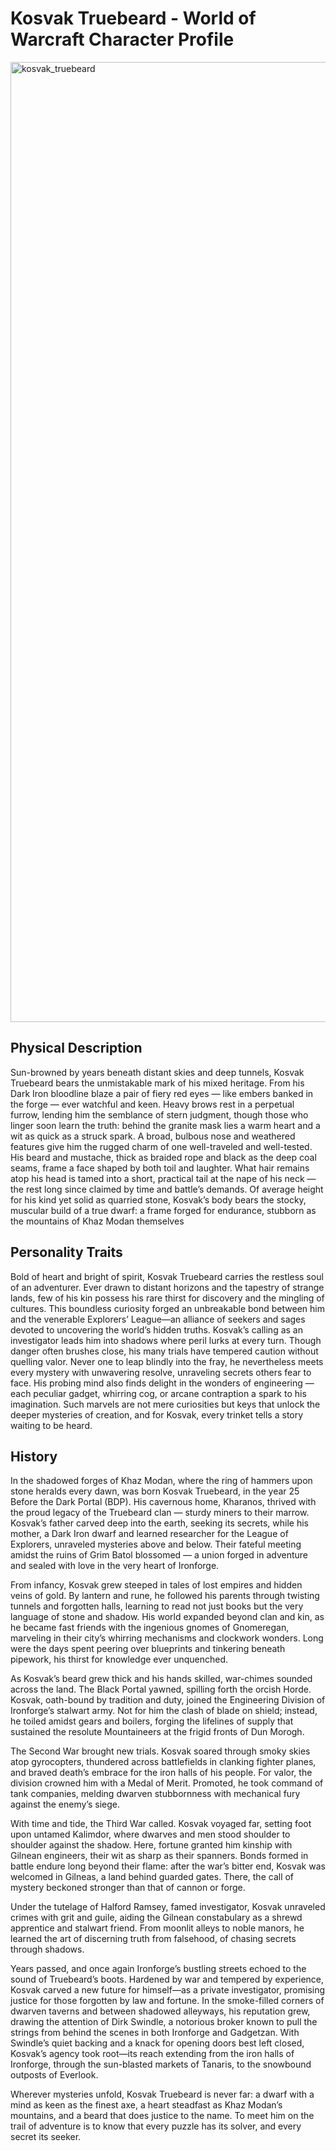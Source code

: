 
# Kosvak Truebeard - World of Warcraft Character Profile

<img width="1024" height="1536" alt="kosvak_truebeard" src="https://github.com/user-attachments/assets/1b5b932a-e9f8-45ee-8363-ef7c88818d74" />

## Physical Description
Sun-browned by years beneath distant skies and deep tunnels, Kosvak Truebeard bears the unmistakable mark of his mixed heritage. From his Dark Iron bloodline blaze a pair of fiery red eyes — like embers banked in the forge — ever watchful and keen. Heavy brows rest in a perpetual furrow, lending him the semblance of stern judgment, though those who linger soon learn the truth: behind the granite mask lies a warm heart and a wit as quick as a struck spark.
A broad, bulbous nose and weathered features give him the rugged charm of one well-traveled and well-tested. His beard and mustache, thick as braided rope and black as the deep coal seams, frame a face shaped by both toil and laughter. What hair remains atop his head is tamed into a short, practical tail at the nape of his neck — the rest long since claimed by time and battle’s demands.
Of average height for his kind yet solid as quarried stone, Kosvak’s body bears the stocky, muscular build of a true dwarf: a frame forged for endurance, stubborn as the mountains of Khaz Modan themselves


## Personality Traits
Bold of heart and bright of spirit, Kosvak Truebeard carries the restless soul of an adventurer. Ever drawn to distant horizons and the tapestry of strange lands, few of his kin possess his rare thirst for discovery and the mingling of cultures. This boundless curiosity forged an unbreakable bond between him and the venerable Explorers’ League—an alliance of seekers and sages devoted to uncovering the world’s hidden truths.
Kosvak’s calling as an investigator leads him into shadows where peril lurks at every turn. Though danger often brushes close, his many trials have tempered caution without quelling valor. Never one to leap blindly into the fray, he nevertheless meets every mystery with unwavering resolve, unraveling secrets others fear to face.
His probing mind also finds delight in the wonders of engineering — each peculiar gadget, whirring cog, or arcane contraption a spark to his imagination. Such marvels are not mere curiosities but keys that unlock the deeper mysteries of creation, and for Kosvak, every trinket tells a story waiting to be heard.

## History
In the shadowed forges of Khaz Modan, where the ring of hammers upon stone heralds every dawn, was born Kosvak Truebeard, in the year 25 Before the Dark Portal (BDP). His cavernous home, Kharanos, thrived with the proud legacy of the Truebeard clan — sturdy miners to their marrow. Kosvak’s father carved deep into the earth, seeking its secrets, while his mother, a Dark Iron dwarf and learned researcher for the League of Explorers, unraveled mysteries above and below. Their fateful meeting amidst the ruins of Grim Batol blossomed — a union forged in adventure and sealed with love in the very heart of Ironforge.

From infancy, Kosvak grew steeped in tales of lost empires and hidden veins of gold. By lantern and rune, he followed his parents through twisting tunnels and forgotten halls, learning to read not just books but the very language of stone and shadow. His world expanded beyond clan and kin, as he became fast friends with the ingenious gnomes of Gnomeregan, marveling in their city’s whirring mechanisms and clockwork wonders. Long were the days spent peering over blueprints and tinkering beneath pipework, his thirst for knowledge ever unquenched.

As Kosvak’s beard grew thick and his hands skilled, war-chimes sounded across the land. The Black Portal yawned, spilling forth the orcish Horde. Kosvak, oath-bound by tradition and duty, joined the Engineering Division of Ironforge’s stalwart army. Not for him the clash of blade on shield; instead, he toiled amidst gears and boilers, forging the lifelines of supply that sustained the resolute Mountaineers at the frigid fronts of Dun Morogh.

The Second War brought new trials. Kosvak soared through smoky skies atop gyrocopters, thundered across battlefields in clanking fighter planes, and braved death’s embrace for the iron halls of his people. For valor, the division crowned him with a Medal of Merit. Promoted, he took command of tank companies, melding dwarven stubbornness with mechanical fury against the enemy’s siege.

With time and tide, the Third War called. Kosvak voyaged far, setting foot upon untamed Kalimdor, where dwarves and men stood shoulder to shoulder against the shadow. Here, fortune granted him kinship with Gilnean engineers, their wit as sharp as their spanners. Bonds formed in battle endure long beyond their flame: after the war’s bitter end, Kosvak was welcomed in Gilneas, a land behind guarded gates. There, the call of mystery beckoned stronger than that of cannon or forge.

Under the tutelage of Halford Ramsey, famed investigator, Kosvak unraveled crimes with grit and guile, aiding the Gilnean constabulary as a shrewd apprentice and stalwart friend. From moonlit alleys to noble manors, he learned the art of discerning truth from falsehood, of chasing secrets through shadows.

Years passed, and once again Ironforge’s bustling streets echoed to the sound of Truebeard’s boots. Hardened by war and tempered by experience, Kosvak carved a new future for himself—as a private investigator, promising justice for those forgotten by law and fortune. In the smoke-filled corners of dwarven taverns and between shadowed alleyways, his reputation grew, drawing the attention of Dirk Swindle, a notorious broker known to pull the strings from behind the scenes in both Ironforge and Gadgetzan. With Swindle’s quiet backing and a knack for opening doors best left closed, Kosvak’s agency took root—its reach extending from the iron halls of Ironforge, through the sun-blasted markets of Tanaris, to the snowbound outposts of Everlook.

Wherever mysteries unfold, Kosvak Truebeard is never far: a dwarf with a mind as keen as the finest axe, a heart steadfast as Khaz Modan’s mountains, and a beard that does justice to the name. To meet him on the trail of adventure is to know that every puzzle has its solver, and every secret its seeker.
